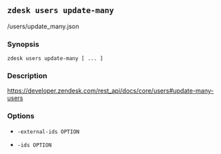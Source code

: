 ## `zdesk users update-many`

/users/update_many.json

### Synopsis

    zdesk users update-many [ ... ]

### Description

https://developer.zendesk.com/rest_api/docs/core/users#update-many-users

### Options

* `-external-ids OPTION`

* `-ids OPTION`

